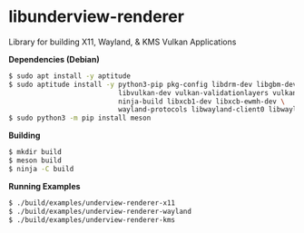 # libunderview-renderer

Library for building X11, Wayland, & KMS Vulkan Applications

**Dependencies (Debian)**
```sh
$ sudo apt install -y aptitude
$ sudo aptitude install -y python3-pip pkg-config libdrm-dev libgbm-dev libudev-dev libsystemd-dev \
                           libvulkan-dev vulkan-validationlayers vulkan-utils vulkan-tools \
                           ninja-build libxcb1-dev libxcb-ewmh-dev \
                           wayland-protocols libwayland-client0 libwayland-bin libwayland-dev
$ sudo python3 -m pip install meson
```

**Building**
```sh
$ mkdir build
$ meson build
$ ninja -C build
```

**Running Examples**
```sh
$ ./build/examples/underview-renderer-x11
$ ./build/examples/underview-renderer-wayland
$ ./build/examples/underview-renderer-kms
```
